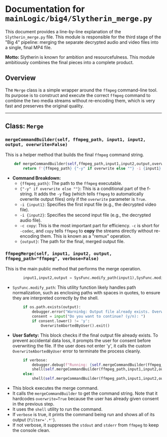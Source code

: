 # Documentation for `mainLogic/big4/Slytherin_merge.py`

This document provides a line-by-line explanation of the `Slytherin_merge.py` file. This module is responsible for the third stage of the "Big 4" pipeline: merging the separate decrypted audio and video files into a single, final MP4 file.

**Motto:** Slytherin is known for ambition and resourcefulness. This module ambitiously combines the final pieces into a complete product.

## Overview

The `Merge` class is a simple wrapper around the `ffmpeg` command-line tool. Its purpose is to construct and execute the correct `ffmpeg` command to combine the two media streams without re-encoding them, which is very fast and preserves the original quality.

---

## Class: `Merge`

### `mergeCommandBuilder(self, ffmpeg_path, input1, input2, output, overwrite=False)`

This is a helper method that builds the final `ffmpeg` command string.

```python
    def mergeCommandBuilder(self,ffmpeg_path,input1,input2,output,overwrite=False):
        return f'{ffmpeg_path} {"-y" if overwrite else ""} -i {input1} -i {input2} -c copy {output}'
```
-   **Command Breakdown:**
    -   `{ffmpeg_path}`: The path to the `ffmpeg` executable.
    -   `{"-y" if overwrite else ""}`: This is a conditional part of the f-string. It adds the `-y` flag (which tells `ffmpeg` to automatically overwrite output files) only if the `overwrite` parameter is `True`.
    -   `-i {input1}`: Specifies the first input file (e.g., the decrypted video file).
    -   `-i {input2}`: Specifies the second input file (e.g., the decrypted audio file).
    -   `-c copy`: This is the most important part for efficiency. `-c` is short for `-codec`, and `copy` tells `ffmpeg` to **copy** the streams directly without re-encoding them. This is known as a "remux" operation.
    -   `{output}`: The path for the final, merged output file.

### `ffmpegMerge(self, input1, input2, output, ffmpeg_path="ffmpeg", verbose=False)`

This is the main public method that performs the merge operation.

```python
        input1,input2,output = SysFunc.modify_path(input1),SysFunc.modify_path(input2),SysFunc.modify_path(output)
```
-   `SysFunc.modify_path`: This utility function likely handles path normalization, such as enclosing paths with spaces in quotes, to ensure they are interpreted correctly by the shell.

```python
        if os.path.exists(output):
            debugger.error("Warninbg: Output file already exists. Overwriting...")
            consent = input("Do you want to continue? (y/n): ")
            if consent.lower() != 'y':
                OverwriteAbortedByUser().exit()
```
-   **User Safety:** This block checks if the final output file already exists. To prevent accidental data loss, it prompts the user for consent before overwriting the file. If the user does not enter 'y', it calls the custom `OverwriteAbortedByUser` error to terminate the process cleanly.

```python
        if verbose:
            debugger.debug(f"Running: {self.mergeCommandBuilder(ffmpeg_path,input1,input2,output,overwrite=True)}")
            shell(self.mergeCommandBuilder(ffmpeg_path,input1,input2,output,overwrite=True),filter='.*')
        else:
            shell(self.mergeCommandBuilder(ffmpeg_path,input1,input2,output,overwrite=True), stderr="", stdout="")
```
-   This block executes the merge command.
-   It calls the `mergeCommandBuilder` to get the command string. Note that it hardcodes `overwrite=True` because the user has already given consent in the previous step.
-   It uses the `shell` utility to run the command.
-   If `verbose` is true, it prints the command being run and shows all of its output (`filter='.*'`).
-   If not verbose, it suppresses the `stdout` and `stderr` from `ffmpeg` to keep the console clean.
